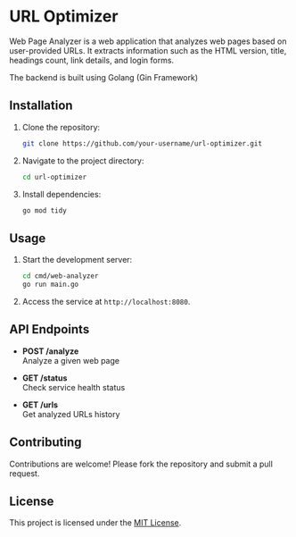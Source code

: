 # URL Optimizer

Web Page Analyzer is a web application that analyzes web pages based on user-provided URLs. It extracts information such as the HTML version, title, headings count, link details, and login forms.

The backend is built using Golang (Gin Framework)


## Installation

1. Clone the repository:
    ```bash
    git clone https://github.com/your-username/url-optimizer.git
    ```
2. Navigate to the project directory:
    ```bash
    cd url-optimizer
    ```
3. Install dependencies:
    ```bash
    go mod tidy
    ```

## Usage

1. Start the development server:
    ```bash
    cd cmd/web-analyzer
    go run main.go
    ```
2. Access the service at `http://localhost:8080`.

## API Endpoints

- **POST /analyze**  
  Analyze a given web page 

- **GET /status**  
  Check service health status

- **GET /urls**  
  Get analyzed URLs history

## Contributing

Contributions are welcome! Please fork the repository and submit a pull request.

## License

This project is licensed under the [MIT License](LICENSE).
